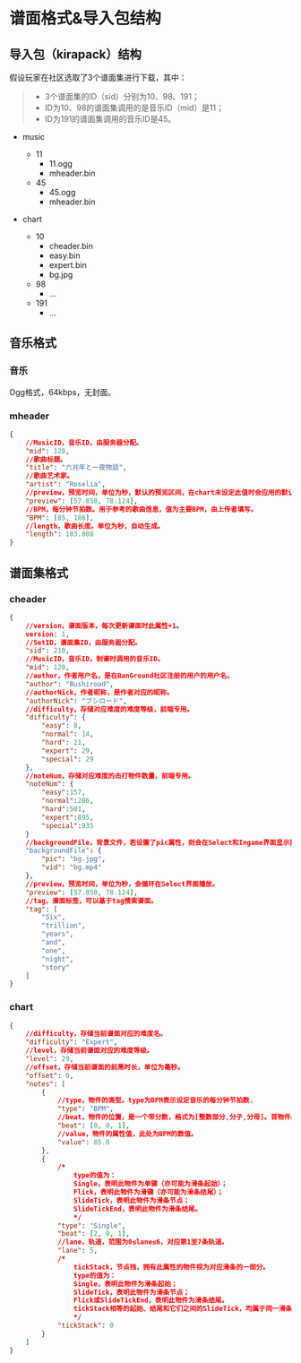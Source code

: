 # 谱面格式&导入包结构

## 导入包（kirapack）结构

假设玩家在社区选取了3个谱面集进行下载，其中：

> * 3个谱面集的ID（sid）分别为10、98、191；
> * ID为10、98的谱面集调用的是音乐ID（mid）是11；
> * ID为191的谱面集调用的音乐ID是45。

- music
  - 11 <!--mid命名的文件夹-->
    - 11.ogg <!--mid命名的音乐文件-->
    - mheader.bin <!--音乐对应的header，存储音乐信息、默认预览时间-->
  - 45
    - 45.ogg
    - mheader.bin

- chart
  - 10 <!--sid命名的文件夹-->
    - cheader.bin <!--谱面集对应的header，存储调用的mid、作者、tag等-->
    - easy.bin <!--谱面文件，叫什么无所谓-->
    - expert.bin
    - bg.jpg <!--背景文件，叫什么无所谓-->
  - 98
    - ...
  - 191
    - ...

## 音乐格式

### 音乐

Ogg格式，64kbps，无封面。

### mheader

```json
{
    //MusicID，音乐ID，由服务器分配。
    "mid": 128,
    //歌曲标题。
    "title": "六兆年と一夜物語",
    //歌曲艺术家。
    "artist": "Roselia",
    //preview，预览时间，单位为秒，默认的预览区间，在chart未设定此值时会应用的默认值。
    "preview": [57.850, 78.124],
    //BPM，每分钟节拍数。用于参考的歌曲信息，值为主要BPM，由上传者填写。
    "BPM": [85, 186],
    //length，歌曲长度。单位为秒，自动生成。
    "length": 103.808
}
```

## 谱面集格式

### cheader

```json
{
    //version，谱面版本，每次更新谱面时此属性+1。
    version: 1,
    //SetID，谱面集ID，由服务器分配。
    "sid": 210,
    //MusicID，音乐ID，制谱时调用的音乐ID。
    "mid": 128,
    //author，作者用户名，是在BanGround社区注册的用户的用户名。
    "author": "Bushiroad",
    //authorNick，作者昵称，是作者对应的昵称。
    "authorNick": "ブシロード",
    //difficulty，存储对应难度的难度等级，前端专用。
    "difficulty": {
        "easy": 8,
        "normal": 14,
        "hard": 21,
        "expert": 29,
        "special": 29
    },
    //noteNum，存储对应难度的击打物件数量，前端专用。
    "noteNum": {
        "easy":157,
        "normal":286,
        "hard":501,
        "expert":895,
        "special":935
    }
    //backgroundFile，背景文件，若设置了pic属性，则会在Select和Ingame界面显示指定的图片为背景；若设置了vid属性，则Ingame默认显示指定的视频为背景
    "backgroundFile": {
        "pic": "bg.jpg",
        "vid": "bg.mp4"
    },
    //preview，预览时间，单位为秒，会循环在Select界面播放。
    "preview": [57.850, 78.124],
    //tag，谱面标签，可以基于tag搜索谱面。
    "tag": [
        "Six",
        "trillion",
        "years",
        "and",
        "one",
        "night",
        "story"
    ]
}
```

### chart

```json
{
    //difficulty，存储当前谱面对应的难度名。
    "difficulty": "Expert",
    //level，存储当前谱面对应的难度等级。
    "level": 29,
    //offset，存储当前谱面的前黑时长，单位为毫秒。
    "offset": 0,
    "notes": [
        {
            //type，物件的类型。type为BPM表示设定音乐的每分钟节拍数.
            "type": "BPM",
            //beat，物件的位置，是一个带分数，格式为[整数部分,分子,分母]。首物件必为[0,0,1]。
            "beat": [0, 0, 1],
            //value，物件的属性值，此处为BPM的数值。
            "value": 85.0
        },
        {
            /*
        		type的值为：
	    	    Single，表明此物件为单键（亦可能为滑条起始）；
        		Flick，表明此物件为滑键（亦可能为滑条结尾）；
	        	SlideTick，表明此物件为滑条节点；
        		SlideTickEnd，表明此物件为滑条结尾。
	        	*/
            "type": "Single",
            "beat": [2, 0, 1],
            //lane，轨道，范围为0≤lane≤6，对应第1至7条轨道。
            "lane": 5,
            /*
        		tickStack，节点栈，拥有此属性的物件视为对应滑条的一部分。
	        	type的值为：
	        	Single，表明此物件为滑条起始；
	        	SlideTick，表明此物件为滑条节点；
	        	Flick或SlideTickEnd，表明此物件为滑条结尾。
	        	tickStack相等的起始、结尾和它们之间的SlideTick，均属于同一滑条。
	        	*/
            "tickStack": 0
        }
    ]
}
```

<vssue title="Vssue Demo" />
